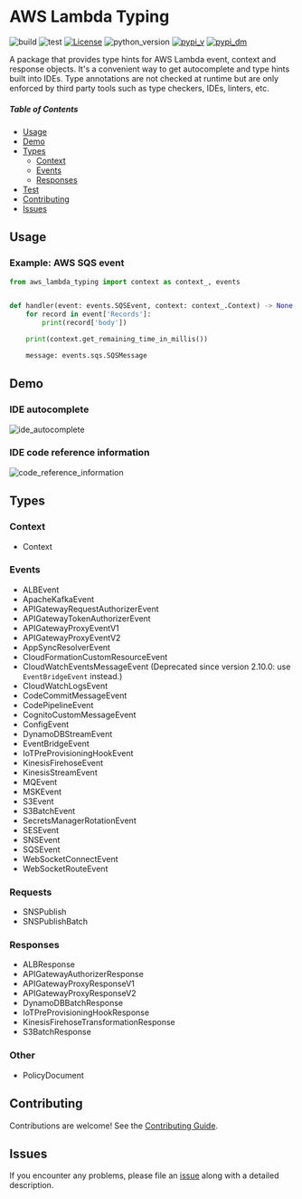 # AWS Lambda Typing

![build](https://github.com/MousaZeidBaker/aws-lambda-typing/workflows/Publish/badge.svg)
![test](https://github.com/MousaZeidBaker/aws-lambda-typing/workflows/Test/badge.svg)
[![License](https://img.shields.io/badge/License-MIT-yellow)](LICENSE)
![python_version](https://img.shields.io/badge/python-%3E=3.6-blue.svg)
[![pypi_v](https://img.shields.io/pypi/v/aws-lambda-typing)](https://pypi.org/project/aws-lambda-typing)
[![pypi_dm](https://img.shields.io/pypi/dm/aws-lambda-typing)](https://pypi.org/project/aws-lambda-typing)

A package that provides type hints for AWS Lambda event, context and response
objects. It's a convenient way to get autocomplete and type hints built into
IDEs. Type annotations are not checked at runtime but are only enforced by third
party tools such as type checkers, IDEs, linters, etc.

##### Table of Contents
- [Usage](#usage)
- [Demo](#demo)
- [Types](#types)
  - [Context](#context)
  - [Events](#events)
  - [Responses](#responses)
- [Test](#test)
- [Contributing](#contributing)
- [Issues](#issues)

## Usage
### Example: AWS SQS event

```python
from aws_lambda_typing import context as context_, events


def handler(event: events.SQSEvent, context: context_.Context) -> None:
    for record in event['Records']:
        print(record['body'])

    print(context.get_remaining_time_in_millis())

    message: events.sqs.SQSMessage

```

## Demo
### IDE autocomplete
![ide_autocomplete](https://raw.githubusercontent.com/MousaZeidBaker/aws-lambda-typing/master/media/ide_autocomplete.gif)

### IDE code reference information
![code_reference_information](https://raw.githubusercontent.com/MousaZeidBaker/aws-lambda-typing/master/media/code_reference_information.gif)

## Types
### Context
- Context

### Events
- ALBEvent
- ApacheKafkaEvent
- APIGatewayRequestAuthorizerEvent
- APIGatewayTokenAuthorizerEvent
- APIGatewayProxyEventV1
- APIGatewayProxyEventV2
- AppSyncResolverEvent
- CloudFormationCustomResourceEvent
- CloudWatchEventsMessageEvent (Deprecated since version 2.10.0: use `EventBridgeEvent` instead.)
- CloudWatchLogsEvent
- CodeCommitMessageEvent
- CodePipelineEvent
- CognitoCustomMessageEvent
- ConfigEvent
- DynamoDBStreamEvent
- EventBridgeEvent
- IoTPreProvisioningHookEvent
- KinesisFirehoseEvent
- KinesisStreamEvent
- MQEvent
- MSKEvent
- S3Event
- S3BatchEvent
- SecretsManagerRotationEvent
- SESEvent
- SNSEvent
- SQSEvent
- WebSocketConnectEvent
- WebSocketRouteEvent

### Requests
- SNSPublish
- SNSPublishBatch

### Responses
- ALBResponse
- APIGatewayAuthorizerResponse
- APIGatewayProxyResponseV1
- APIGatewayProxyResponseV2
- DynamoDBBatchResponse
- IoTPreProvisioningHookResponse
- KinesisFirehoseTransformationResponse
- S3BatchResponse

### Other
- PolicyDocument

## Contributing

Contributions are welcome! See the [Contributing Guide](https://github.com/MousaZeidBaker/aws-lambda-typing/blob/master/CONTRIBUTING.md).

## Issues

If you encounter any problems, please file an
[issue](https://github.com/MousaZeidBaker/aws-lambda-typing/issues) along with a
detailed description.
